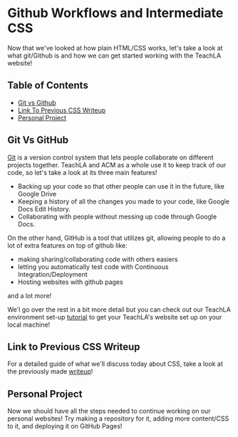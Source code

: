 # Github Workflows and Intermediate CSS

Now that we've looked at how plain HTML/CSS works, let's take a look at what git/Github is and how we can get started working with the TeachLA website!

## Table of Contents

- [Git vs Github](#git-vs-github)
- [Link To Previous CSS Writeup](#link-to-previous-css-writeup)
- [Personal Project](#personal-project)

## Git Vs GitHub

[Git](http://git-scm.com) is a version control system that lets people collaborate on different projects together. TeachLA and ACM as a whole use it to keep track of our code, so let's take a look at its three main features!

- Backing up your code so that other people can use it in the future, like Google Drive
- Keeping a history of all the changes you made to your code, like Google Docs Edit History.
- Collaborating with people without messing up code through Google Docs.

On the other hand, GitHub is a tool that utilizes git, allowing people to do a lot of extra features on top of github like:

- making sharing/collaborating code with others easiers
- letting you automatically test code with Continuous Integration/Deployment
- Hosting websites with github pages

and a lot more!

We'l go over the rest in a bit more detail but you can check out our TeachLA environment set-up [tutorial](https://teachla.uclaacm.com/docs/dev-setup) to get your TeachLA's website set up on your local machine!

## Link to Previous CSS Writeup

For a detailed guide of what we'll discuss today about CSS, take a look at the previously made [writeup](https://github.com/uclaacm/learning-lab-crash-course-su20/tree/main/02-intermediate-css)!

## Personal Project

Now we should have all the steps needed to continue working on our personal websites! Try making a repository for it, adding more content/CSS to it, and deploying it on GitHub Pages!
